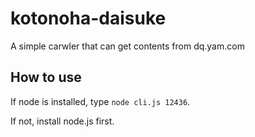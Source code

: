 # kotonoha-daisuke

A simple carwler that can get contents from dq.yam.com

## How to use

If node is installed, type `node cli.js 12436`.

If not, install node.js first.
